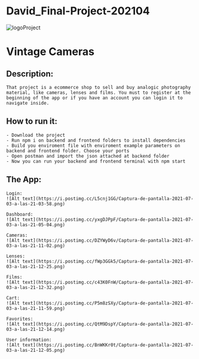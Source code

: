 # David_Final-Project-202104

![logoProject](https://trello-attachments.s3.amazonaws.com/606b2ae98fdcaf38c8ff3ea2/60b498a30989cd58da20272b/a7cdf1c9eaa2cd964120fdcfe4475ebf/Captura_de_pantalla_2021-05-31_a_las_10.04.14.png)

# Vintage Cameras

## Description:

    That project is a ecommerce shop to sell and buy analogic photography material, like cameras, lenses and films. You must to register at the beginning of the app or if you have an account you can login it to navigate inside.

## How to run it:

    - Download the project
    - Run npm i on backend and frontend folders to install dependencies
    - Build you enviroment file with enviroment example parameters on backend and frontend folder. Choose your ports
    - Open postman and import the json attached at backend folder
    - Now you can run your backend and frontend terminal with npm start

## The App:

    Login:
    ![Alt text](https://i.postimg.cc/L5cnj1GG/Captura-de-pantalla-2021-07-03-a-las-21-03-58.png)

    Dashboard:
    ![Alt text](https://i.postimg.cc/yxgDJPpF/Captura-de-pantalla-2021-07-03-a-las-21-05-04.png)

    Cameras:
    ![Alt text](https://i.postimg.cc/DZYWyD6v/Captura-de-pantalla-2021-07-03-a-las-21-11-02.png)

    Lenses:
    ![Alt text](https://i.postimg.cc/fWp3GGk5/Captura-de-pantalla-2021-07-03-a-las-21-12-25.png)

    Films:
    ![Alt text](https://i.postimg.cc/c43K0FnW/Captura-de-pantalla-2021-07-03-a-las-21-12-32.png)

    Cart:
    ![Alt text](https://i.postimg.cc/P5m8zSXy/Captura-de-pantalla-2021-07-03-a-las-21-11-59.png)

    Favorites:
    ![Alt text](https://i.postimg.cc/QtM9DspY/Captura-de-pantalla-2021-07-03-a-las-21-12-14.png)

    User information:
    ![Alt text](https://i.postimg.cc/BnWKKr0t/Captura-de-pantalla-2021-07-03-a-las-21-12-05.png)